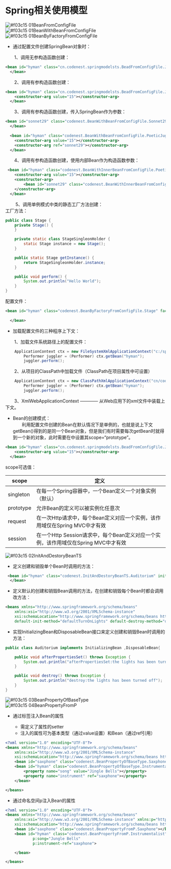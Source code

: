 # Spring相关使用模型<br>
![#f03c15](https://placehold.it/15/f03c15/000000?text=+) 01BeanFromConfigFile<br>
![#f03c15](https://placehold.it/15/f03c15/000000?text=+) 01BeanWithBeanFromConfigFile<br>
![#f03c15](https://placehold.it/15/f03c15/000000?text=+) 01BeanByFactoryFromConfigFile<br>
* 通过配置文件创建SpringBean对象时：<br>

　　1、调用无参构造函数创建：
```xml
<bean id="hyman" class="cn.codenest.springmodelsts.BeadFromConfigFile.Juggler">
  </bean>
```

　　2、调用有参构造函数创建：<br>
```xml
<bean id="hyman" class="cn.codenest.springmodelsts.BeadFromConfigFile.Juggler">
  	<constructor-arg value="15"></constructor-arg>
  </bean>
```
　　3、调用有参构造函数创建，传入SpringBean作为参数：<br>
```xml
<bean id="sonnet29" class="codenest.BeanWithBeanFromConfigFile.Sonnet29">
  </bean>
  
  <bean id="hyman" class="codenest.BeanWithBeanFromConfigFile.PoeticJuggler">
  	<constructor-arg value="15"></constructor-arg>
  	<constructor-arg ref="sonnet29"></constructor-arg>
  </bean>
```
　　4、调用有参构造函数创建，使用内部Bean作为构造函数参数：<br>
```xml
 <bean id="hyman" class="codenest.BeanWithInnerBeanFromConfigFile.PoeticJuggler">
  	<constructor-arg value="15"></constructor-arg>
  	<constructor-arg>
  	    <bean id="sonnet29" class="codenest.BeanWithInnerBeanFromConfigFile.Sonnet29"></bean>
  	</constructor-arg>
  </bean>
```
　　
  5、调用单例模式中类的静态工厂方法创建：<br>
工厂方法：<br>
```java
public class Stage {
	private Stage() {
	}

	private static class StageSingleonHolder {
		static Stage instance = new Stage();
	}

	public static Stage getInstance() {
		return StageSingleonHolder.instance;
	}

	public void perform() {
		System.out.println("Hello World");
	}
}
```
配置文件：<br>
```xml
<bean id="hyman" class="codenest.BeanByFactoryFromConfigFile.Stage" factory-method="getInstance">
  	
  </bean>
```
* 加载配置文件的三种程序上下文：<br>

　　1、加载文件系统路径上的配置文件：
```java
    ApplicationContext ctx = new FileSystemXmlApplicationContext("c:/spring-ido1.xml");
		Performer juggler = (Performer) ctx.getBean("hyman");
		juggler.perform();
```
　　2、从项目的ClassPath中加载文件（ClassPath在项目属性中可设置）
```java
    ApplicationContext ctx = new ClassPathXmlApplicationContext("cn/codenest/springmodelsts/BeadFromConfigFile/spring-ido1.xml");
		Performer juggler = (Performer) ctx.getBean("hyman");
		juggler.perform();
```
　　3、XmlWebApplicationContext ———— 从Web应用下的xml文件中装载上下文。

* Bean的创建模式：<br> 
　　利用配置文件创建的Bean在默认情况下是单例的，也就是说上下文getBean()得到的是同一个Bean对象，但是我们有时需要每次getBean时就得到一个新的对象，此时需要在<Bean>中设置其scope=“prototype”。
```xml
<bean id="hyman" class="cn.codenest.springmodelsts.BeadFromConfigFile.Juggler" scope="prototype">
  	<constructor-arg value="15"></constructor-arg>
  </bean>
```
scope可选值：<br>
	
| scope  | 定义 |  
| --------   | -----   | 
| singleton        | 在每一个Spring容器中，一个Bean定义一个对象实例（默认）      |  
| prototype        | 允许Bean的定义可以被实例化任意次      |   
| request        | 在一次Http请求中，每个Bean定义对应一个实例，该作用域仅在Spring MVC中才有效      |   
| session        | 在一个Http Session请求中，每个Bean定义对应一个实例，该作用域仅在Spring MVC中才有效      |   

![#f03c15](https://placehold.it/15/f03c15/000000?text=+) 02InitAndDestoryBeanTS<br>
* 定义创建和销毁单个Bean时调用的方法：<br>
```xml
 <bean id="hyman" class="codenest.InitAndDestoryBeanTS.Auditorium" init-method="turnOnLights" destroy-method="turnOffLights">
  </bean>
```
* 定义默认的创建和销毁Bean调用的方法，在创建和销毁每个Bean时都会调用改方法：<br>
```xml
<beans xmlns="http://www.springframework.org/schema/beans"
	xmlns:xsi="http://www.w3.org/2001/XMLSchema-instance"
	xsi:schemaLocation="http://www.springframework.org/schema/beans http://www.springframework.org/schema/beans/spring-beans.xsd"
	default-init-method="defaultTurnOnLights" default-destroy-method="defaultTurnOffLights">
```
* 实现InitializingBean和DisposableBean接口来定义创建和销毁Bean时调用的方法：
```java
public class Auditorium implements InitializingBean ,DisposableBean{

	public void afterPropertiesSet() throws Exception {
		System.out.println("afterPropertiesSet:the lights has been turned on");
	}

	public void destroy() throws Exception {
		System.out.println("destroy:the lights has been turned off");
	}
}
```

![#f03c15](https://placehold.it/15/f03c15/000000?text=+) 03BeanPropertyOfBaseType<br>
![#f03c15](https://placehold.it/15/f03c15/000000?text=+) 04BeanPropertyFromP<br>
* 通过<Property>标签注入Bean的属性
    * 需定义了属性的setter
    * 注入的属性可为基本类型（通过value设置）和Bean（通过ref引用）
```xml
<?xml version="1.0" encoding="UTF-8"?>
<beans xmlns="http://www.springframework.org/schema/beans"
	xmlns:xsi="http://www.w3.org/2001/XMLSchema-instance"
	xsi:schemaLocation="http://www.springframework.org/schema/beans http://www.springframework.org/schema/beans/spring-beans.xsd">
	<bean id="saxphone" class="codenest.BeanPropertyOfBaseType.Saxphone"></bean>
	<bean id="hyman" class="codenest.BeanPropertyOfBaseType.Instrumentalist">
		<property name="song" value="Jingle Bells"></property>
		<property name="instrument" ref="saxphone"></property>
	</bean>

</beans>	
```

* 通过命名空间p注入Bean的属性
```xml
<?xml version="1.0" encoding="UTF-8"?>
<beans xmlns="http://www.springframework.org/schema/beans"
	xmlns:xsi="http://www.w3.org/2001/XMLSchema-instance" xmlns:p="http://www.springframework.org/schema/p"
	xsi:schemaLocation="http://www.springframework.org/schema/beans http://www.springframework.org/schema/beans/spring-beans.xsd">
	<bean id="saxphone" class="codenest.BeanPropertyFromP.Saxphone"></bean>
	<bean id="hyman" class="codenest.BeanPropertyFromP.Instrumentalist"
			p:song="Jungle Bells" 
			p:instrument-ref="saxphone">

	</bean>

</beans>
```
